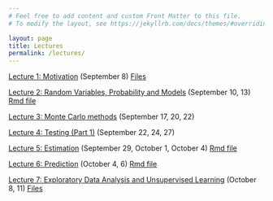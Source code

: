 ```yaml
---
# Feel free to add content and custom Front Matter to this file.
# To modify the layout, see https://jekyllrb.com/docs/themes/#overriding-theme-defaults

layout: page
title: Lectures
permalink: /lectures/
---
```


<a href="https://kdlevin-uwstat.github.io/STAT340-Fall2021/lecs/01/L01_motivation.html">Lecture 1: Motivation</a> (September 8) <a href="https://kdlevin-uwstat.github.io/STAT340-Fall2021/lecs/01/lec01_motivation.zip">Files</a>

<a href="https://kdlevin-uwstat.github.io/STAT340-Fall2021/lecs/02/L02_randomvariables.html">Lecture 2: Random Variables, Probability and Models</a> (September 10, 13) <a href="https://kdlevin-uwstat.github.io/STAT340-Fall2021/lecs/02/L02_randomvariables.Rmd">Rmd file</a>

<a href="https://kdlevin-uwstat.github.io/STAT340-Fall2021/lecs/03/L03_monte-carlo.html">Lecture 3: Monte Carlo methods</a> (September 17, 20, 22)

<a href="https://kdlevin-uwstat.github.io/STAT340-Fall2021/lecs/04/L04_testing.html">Lecture 4: Testing (Part 1)</a> (September 22, 24, 27)

<a href="https://kdlevin-uwstat.github.io/STAT340-Fall2021/lecs/05/L05_estimation.html">Lecture 5: Estimation</a> (September 29, October 1, October 4) <a href="https://kdlevin-uwstat.github.io/STAT340-Fall2021/lecs/05/L05_estimation.Rmd">Rmd file</a>

<a href="https://kdlevin-uwstat.github.io/STAT340-Fall2021/lecs/06/L06_prediction.html">Lecture 6: Prediction</a> (October 4, 6) <a href="https://kdlevin-uwstat.github.io/STAT340-Fall2021/lecs/06/L06_prediction.Rmd">Rmd file</a>

<a href="https://kdlevin-uwstat.github.io/STAT340-Fall2021/lecs/07/L07_UnsupEDA.html">Lecture 7: Exploratory Data Analysis and Unsupervised Learning</a> (October 8, 11) <a href="https://kdlevin-uwstat.github.io/STAT340-Fall2021/lecs/07/lec07_UnsupEDA.zip">Files</a>

